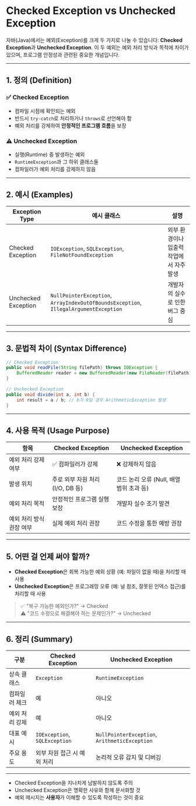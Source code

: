 
# Checked Exception vs Unchecked Exception

자바(Java)에서는 예외(Exception)를 크게 두 가지로 나눌 수 있습니다: **Checked Exception**과 **Unchecked Exception**. 이 두 예외는 예외 처리 방식과 목적에 차이가 있으며, 프로그램 안정성과 관련된 중요한 개념입니다.

---

## 1. 정의 (Definition)

### ✅ Checked Exception
- 컴파일 시점에 확인되는 예외
- 반드시 `try-catch`로 처리하거나 `throws`로 선언해야 함
- 예외 처리를 강제하여 **안정적인 프로그램 흐름**을 보장

### ⚠️ Unchecked Exception
- 실행(Runtime) 중 발생하는 예외
- `RuntimeException`과 그 하위 클래스들
- 컴파일러가 예외 처리를 강제하지 않음

---

## 2. 예시 (Examples)

| Exception Type     | 예시 클래스                                      | 설명                              |
|--------------------|--------------------------------------------------|-----------------------------------|
| Checked Exception  | `IOException`, `SQLException`, `FileNotFoundException` | 외부 환경이나 입출력 작업에서 자주 발생 |
| Unchecked Exception| `NullPointerException`, `ArrayIndexOutOfBoundsException`, `IllegalArgumentException` | 개발자의 실수로 인한 버그 중심     |

---

## 3. 문법적 차이 (Syntax Difference)

```java
// Checked Exception
public void readFile(String filePath) throws IOException {
    BufferedReader reader = new BufferedReader(new FileReader(filePath));
}
```

```java
// Unchecked Exception
public void divide(int a, int b) {
    int result = a / b; // b가 0일 경우 ArithmeticException 발생
}
```

---

## 4. 사용 목적 (Usage Purpose)

| 항목                    | Checked Exception                             | Unchecked Exception                         |
|-------------------------|-----------------------------------------------|---------------------------------------------|
| 예외 처리 강제 여부     | ✅ 컴파일러가 강제                             | ❌ 강제하지 않음                             |
| 발생 위치               | 주로 외부 자원 처리 (I/O, DB 등)               | 코드 논리 오류 (Null, 배열 범위 초과 등)     |
| 예외 처리 목적          | 안정적인 프로그램 실행 보장                    | 개발자 실수 조기 발견                        |
| 예외 처리 방식 권장 여부 | 실제 예외 처리 권장                            | 코드 수정을 통한 예방 권장                   |

---

## 5. 어떤 걸 언제 써야 할까?

- **Checked Exception**은 회복 가능한 예외 상황 (예: 파일이 없을 때)을 처리할 때 사용
- **Unchecked Exception**은 프로그래밍 오류 (예: 널 참조, 잘못된 인덱스 접근)를 처리할 때 사용

> ✅ "복구 가능한 예외인가?" → Checked  
> ⚠️ "코드 수정으로 해결해야 하는 문제인가?" → Unchecked

---

## 6. 정리 (Summary)

| 구분              | Checked Exception         | Unchecked Exception          |
|-------------------|----------------------------|-------------------------------|
| 상속 클래스       | `Exception`                | `RuntimeException`            |
| 컴파일러 체크     | 예                          | 아니오                        |
| 예외 처리 강제    | 예                          | 아니오                        |
| 대표 예시         | `IOException`, `SQLException` | `NullPointerException`, `ArithmeticException` |
| 주요 용도         | 외부 자원 접근 시 예외 처리 | 논리적 오류 감지 및 디버깅     |

---

- Checked Exception을 지나치게 남발하지 않도록 주의
- Unchecked Exception은 명확한 사유와 함께 문서화할 것
- 예외 메시지는 **사용자**가 이해할 수 있도록 작성하는 것이 중요

